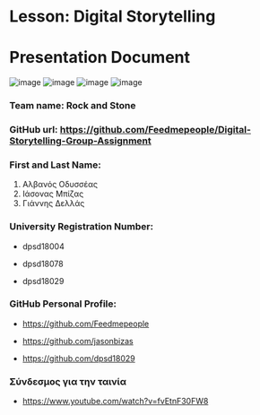 # Lesson: Digital Storytelling
# Presentation Document

![image](https://github.com/Feedmepeople/Digital-Storytelling-Group-Assignment/assets/93644080/256fb245-c5a4-48b2-b64a-9fb73b8f6283)
![image](https://github.com/Feedmepeople/Digital-Storytelling-Group-Assignment/assets/93644080/52fc46fa-1f2a-4b98-9fb1-b70a6a06374b)
![image](https://github.com/Feedmepeople/Digital-Storytelling-Group-Assignment/assets/93644080/e719f5ae-b7a4-4a7a-b9a2-8c31b22a8691)
![image](https://github.com/Feedmepeople/Digital-Storytelling-Group-Assignment/assets/93644080/a40eea23-5a23-4130-9b8c-78f991c8b598)


### Team name: Rock and Stone
### GitHub url: https://github.com/Feedmepeople/Digital-Storytelling-Group-Assignment

### First and Last Name:
1. Αλβανός Οδυσσέας
2. Ιάσονας Μπίζας
3. Γιάννης Δελλάς

### University Registration Number:
- dpsd18004
* dpsd18078
+ dpsd18029

### GitHub Personal Profile:
- https://github.com/Feedmepeople
* https://github.com/jasonbizas
+ https://github.com/dpsd18029

### Σύνδεσμος για την ταινία
- https://www.youtube.com/watch?v=fvEtnF30FW8
